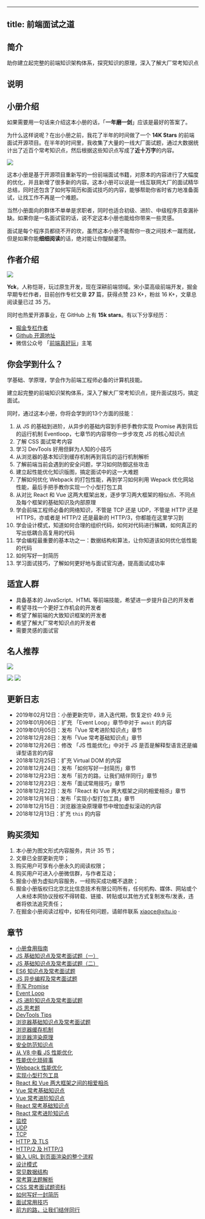 
---
title: 前端面试之道
---

## 简介
助你建立起完整的前端知识架构体系，探究知识的原理，深入了解大厂常考知识点

## 说明
## 小册介绍

如果需要用一句话来介绍这本小册的话，「**一年磨一剑**」应该是最好的答案了。

为什么这样说呢？在出小册之前，我花了半年的时间做了一个 **14K Stars** 的前端面试开源项目。在半年的时间里，我收集了大量的一线大厂面试题，通过大数据统计出了近百个常考知识点，然后根据这些知识点写成了**近十万字**的内容。

![](https://p1-jj.byteimg.com/tos-cn-i-t2oaga2asx/gold-user-assets/2018/12/25/167e13d17bc60dc3~tplv-t2oaga2asx-image.image)

这本小册是基于开源项目重新写的一份前端面试书籍，对原本的内容进行了大幅度的优化，并且新增了很多新的内容。这本小册可以说是一线互联网大厂的面试精华总结，同时还包含了如何写简历和面试技巧的内容，能够帮助你省时省力地准备面试，让找工作不再是一个难题。

当然小册面向的群体不单单是求职者，同时也适合初级、进阶、中级程序员查漏补缺。如果你是一名面试官的话，说不定这本小册也能给你带来一些灵感。

面试是每个程序员都绕不开的坎，虽然这本小册不能帮你一夜之间技术一蹴而就，但是如果你能**细细阅读**的话，绝对能让你醍醐灌顶。

## 作者介绍

![](https://p1-jj.byteimg.com/tos-cn-i-t2oaga2asx/gold-user-assets/2018/12/25/167e13d013bba1c2~tplv-t2oaga2asx-image.image)

**Yck**，人称恺哥，玩过原生开发，现在深耕前端领域。宋小菜高级前端开发，掘金早期专栏作者，目前创作专栏文章 **27** 篇，获得点赞 23 K+，粉丝 16 K+，文章总阅读量已过 35 万。

同时也热爱开源事业，在 GitHub 上有 **15k stars**。有以下分享经历：

- [掘金专栏作者](https://juejin.cn/user/712139233840407/posts)
- [Github 开源地址](https://github.com/KieSun)
- 微信公众号 「[前端真好玩](https://p1-jj.byteimg.com/tos-cn-i-t2oaga2asx/gold-user-assets/2018/12/7/1678800c654a7f34~tplv-t2oaga2asx-image.image)」主笔

## 你会学到什么？

学基础、学原理，学会作为前端工程师必备的计算机技能。

建立起完整的前端知识架构体系，深入了解大厂常考知识点，提升面试技巧，搞定面试。

同时，通过这本小册，你将会学到的13个方面的技能：

1.  从 JS 的基础到进阶，从异步的基础内容到手把手教你实现 Promise 再到背后的运行机制 Eventloop，七章节的内容带你一步步攻克 JS 的核心知识点
2.  了解 CSS 面试常考内容
3.  学习 DevTools 好用但鲜为人知的小技巧
4.  从浏览器的基本知识到缓存机制再到背后的运行机制解析
5.  了解前端当前会遇到的安全问题，学习如何防御这些攻击
6.  建立起性能优化知识版图，搞定面试中的这一大难题
7.  了解如何优化 Webpack 的打包性能，再到学习如何利用 Wepack 优化网站性能，最后手把手教你实现一个小型打包工具
8.  从对比 React 和 Vue 这两大框架出发，逐步学习两大框架的相似点、不同点及每个框架的基础知识及内部原理
9.  学会前端工程师必备的网络知识，不管是 TCP 还是 UDP，不管是 HTTP 还是 HTTPS，亦或者是 HTTP/2 还是最新的 HTTP/3，你都能在这里学习到
10.  学会设计模式，知道如何合理的组织代码，如何对代码进行解耦，如何真正的写出低耦合高复用的代码
11.  学会编程最重要的基本功之一：数据结构和算法，让你知道该如何优化低性能的代码
12.  如何写好一封简历
13.  学习面试技巧，了解如何更好地与面试官沟通，提高面试成功率

## 适宜人群

- 具备基本的 JavaScript、HTML 等前端技能，希望进一步提升自己的开发者
- 希望寻找一个更好工作机会的开发者
- 希望了解前端的大致知识框架的开发者
- 希望了解大厂常考知识点的开发者
- 需要灵感的面试官

## 名人推荐

![](https://p1-jj.byteimg.com/tos-cn-i-t2oaga2asx/gold-user-assets/2018/12/25/167e522227156830~tplv-t2oaga2asx-image.image)

![](https://p1-jj.byteimg.com/tos-cn-i-t2oaga2asx/gold-user-assets/2018/12/25/167e521f3151ac52~tplv-t2oaga2asx-image.image) ![](https://p1-jj.byteimg.com/tos-cn-i-t2oaga2asx/gold-user-assets/2018/12/25/167e52204b6e01b9~tplv-t2oaga2asx-image.image)

## 更新日志

- 2019年02月12日：小册更新完毕，进入迭代期，恢复定价 49.9 元
- 2019年01月06日：扩充 「Event Loop」章节中对于 `await` 的内容
- 2019年01月05日：发布「Vue 常考进阶知识点」章节
- 2018年12月28日：发布「Vue 常考基础知识点」章节
- 2018年12月26日：修改 「JS 性能优化」中对于 JS 是否是解释型语言还是编译型语言的内容
- 2018年12月25日：扩充 Virtual DOM 的内容
- 2018年12月24日：发布「如何写好一封简历」章节
- 2018年12月23日：发布「前方的路，让我们结伴同行」章节
- 2018年12月23日：发布「面试常用技巧」章节
- 2018年12月22日：发布「React 和 Vue 两大框架之间的相爱相杀」章节
- 2018年12月16日：发布「实现小型打包工具」章节
- 2018年12月15日：浏览器渲染原理章节中增加虚拟滚动的内容
- 2018年12月13日：扩充 `this` 的内容

## 购买须知

1.  本小册为图文形式内容服务，共计 35 节；
2.  文章已全部更新完毕；
3.  购买用户可享有小册永久的阅读权限；
4.  购买用户可进入小册微信群，与作者互动；
5.  掘金小册为虚拟内容服务，一经购买成功概不退款；
6.  掘金小册版权归北京北比信息技术有限公司所有，任何机构、媒体、网站或个人未经本网协议授权不得转载、链接、转贴或以其他方式复制发布/发表，违者将依法追究责任；
7.  在掘金小册阅读过程中，如有任何问题，请邮件联系 <xiaoce@xitu.io> ·

## 章节
- [小册食用指南](./小册食用指南.md)
- [JS 基础知识点及常考面试题（一）](<./JS 基础知识点及常考面试题（一）.md>)
- [JS 基础知识点及常考面试题（二）](<./JS 基础知识点及常考面试题（二）.md>)
- [ES6 知识点及常考面试题](<./ES6 知识点及常考面试题.md>)
- [JS 异步编程及常考面试题](<./JS 异步编程及常考面试题.md>)
- [手写 Promise](<./手写 Promise.md>)
- [Event Loop](<./Event Loop.md>)
- [JS 进阶知识点及常考面试题](<./JS 进阶知识点及常考面试题.md>)
- [JS 思考题](<./JS 思考题.md>)
- [DevTools Tips](<./DevTools Tips.md>)
- [浏览器基础知识点及常考面试题](./浏览器基础知识点及常考面试题.md)
- [浏览器缓存机制](./浏览器缓存机制.md)
- [浏览器渲染原理](./浏览器渲染原理.md)
- [安全防范知识点](./安全防范知识点.md)
- [从 V8 中看 JS 性能优化](<./从 V8 中看 JS 性能优化.md>)
- [性能优化琐碎事](./性能优化琐碎事.md)
- [Webpack 性能优化](<./Webpack 性能优化.md>)
- [实现小型打包工具](./实现小型打包工具.md)
- [React 和 Vue 两大框架之间的相爱相杀](<./React 和 Vue 两大框架之间的相爱相杀.md>)
- [Vue 常考基础知识点](<./Vue 常考基础知识点.md>)
- [Vue 常考进阶知识点](<./Vue 常考进阶知识点.md>)
- [React 常考基础知识点](<./React 常考基础知识点.md>)
- [React 常考进阶知识点](<./React 常考进阶知识点.md>)
- [监控](./监控.md)
- [UDP](./UDP.md)
- [TCP](./TCP.md)
- [HTTP 及 TLS](<./HTTP 及 TLS.md>)
- [HTTP/2 及 HTTP/3](<./HTTP/2 及 HTTP/3.md>)
- [输入 URL 到页面渲染的整个流程](<./输入 URL 到页面渲染的整个流程.md>)
- [设计模式](./设计模式.md)
- [常见数据结构](./常见数据结构.md)
- [常考算法题解析](./常考算法题解析.md)
- [CSS 常考面试题资料](<./CSS 常考面试题资料.md>)
- [如何写好一封简历](./如何写好一封简历.md)
- [面试常用技巧](./面试常用技巧.md)
- [前方的路，让我们结伴同行](./前方的路，让我们结伴同行.md)

    